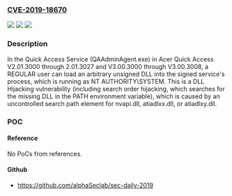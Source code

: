 ### [CVE-2019-18670](https://cve.mitre.org/cgi-bin/cvename.cgi?name=CVE-2019-18670)
![](https://img.shields.io/static/v1?label=Product&message=n%2Fa&color=blue)
![](https://img.shields.io/static/v1?label=Version&message=n%2Fa&color=blue)
![](https://img.shields.io/static/v1?label=Vulnerability&message=n%2Fa&color=brighgreen)

### Description

In the Quick Access Service (QAAdminAgent.exe) in Acer Quick Access V2.01.3000 through 2.01.3027 and V3.00.3000 through V3.00.3008, a REGULAR user can load an arbitrary unsigned DLL into the signed service's process, which is running as NT AUTHORITY\SYSTEM. This is a DLL Hijacking vulnerability (including search order hijacking, which searches for the missing DLL in the PATH environment variable), which is caused by an uncontrolled search path element for nvapi.dll, atiadlxx.dll, or atiadlxy.dll.

### POC

#### Reference
No PoCs from references.

#### Github
- https://github.com/alphaSeclab/sec-daily-2019

